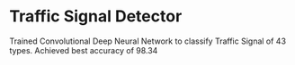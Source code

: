# Traffic Signal Detector

Trained Convolutional Deep Neural Network to classify Traffic Signal of 43 types.
Achieved best accuracy of 98.34
